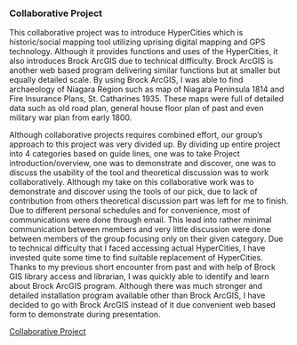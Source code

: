 ### Collaborative Project

This collaborative project was to introduce HyperCities which is historic/social mapping tool utilizing uprising digital mapping and GPS technology. Although it provides functions and uses of the HyperCities, it also introduces Brock ArcGIS due to technical difficulty. Brock ArcGIS is another web based program delivering similar functions but at smaller but equally detailed scale. By using Brock ArcGIS, I was able to find archaeology of Niagara Region such as map of Niagara Peninsula 1814 and Fire Insurance Plans, St. Catharines 1935. These maps were full of detailed data such as old road plan, general house floor plan of past and even military war plan from early 1800.

Although collaborative projects requires combined effort, our group’s approach to this project was very divided up. By dividing up entire project into 4 categories based on guide lines, one was to take Project introduction/overview, one was to demonstrate and discover, one was to discuss the usability of the tool and theoretical discussion was to work collaboratively. Although my take on this collaborative work was to demonstrate and discover using the tools of our pick, due to lack of contribution from others theoretical discussion part was left for me to finish. Due to different personal schedules and for convenience, most of communications were done through email. This lead into rather minimal communication between members and very little discussion were done between members of the group focusing only on their given category. Due to technical difficulty that I faced accessing actual HyperCities, I have invested quite some time to find suitable replacement of HyperCities. Thanks to my previous short encounter from past and with help of Brock GIS library access and librarian, I was quickly able to identify and learn about Brock ArcGIS program. Although there was much stronger and detailed installation program available other than Brock ArcGIS, I have decided to go with Brock ArcGIS instead of it due convenient web based form to demonstrate during presentation.


[Collaborative Project](https://docs.google.com/presentation/d/1_s12Wu4dtM6_Yki44wRjxHmOMix60J7kFIRavnyEPzc/edit?usp=sharing)
